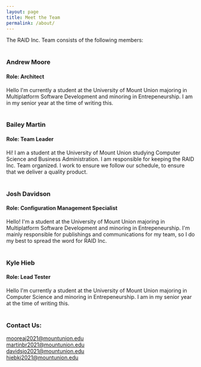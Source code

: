 ```yaml
---
layout: page
title: Meet the Team
permalink: /about/
---
```


The RAID Inc. Team consists of the following members:
<br/> <br/>

### Andrew Moore
#### Role: Architect
Hello I'm currently a student at the University of Mount Union majoring in Multiplatform Software Development and minoring in Entrepeneurship. I am in my senior year at the time of writing this. <br/> <br/>

### Bailey Martin
#### Role: Team Leader
Hi! I am a student at the University of Mount Union studying Computer Science and Business Administration. I am responsible for keeping the RAID Inc. Team organized. I work to ensure we follow our schedule, to ensure that we deliver a quality product. <br/> <br/>

### Josh Davidson
#### Role: Configuration Management Specialist
Hello! I'm a student at the University of Mount Union majoring in Multiplatform Software Development and minoring in Entrepeneurship. I'm mainly responsible for publishings and communications for my team, so I do my best to spread the word for RAID Inc. <br/> <br/>

### Kyle Hieb
#### Role: Lead Tester
Hello I'm currently a student at the University of Mount Union majoring in Computer Science and minoring in Entrepeneurship. I am in my senior year at the time of writing this. <br/> <br/>

### Contact Us:

[mooreaj2021@mountunion.edu](mailto:mooreaj2021@mountunion.edu) <br>
[martinbr2021@mountunion.edu](mailto:martinbr2021@mountunion.edu) <br>
[davidsjo2021@mountunion.edu](mailto:davidsjo2021@mountunion.edu) <br>
[hiebkj2021@mountunion.edu](mailto:hiebkj2021@mountunion.edu) <br>

